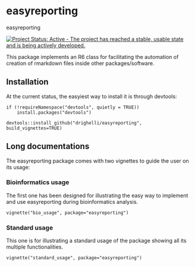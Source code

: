 # easyreporting
easyreporting

[![Project Status: Active - The project has reached a stable, usable state and is being actively developed.](http://www.repostatus.org/badges/latest/active.svg)](http://www.repostatus.org/#active)

This package implements an R6 class for facilitating the automation of creation of
 rmarkdown files inside other packages/software.
 

## Installation

At the current status, the easyiest way to install it is through devtools:

```{r}
if (!requireNamespace("devtools", quietly = TRUE))
    install.packages("devtools")
    
devtools::install_github("drighelli/easyreporting", build_vignettes=TRUE)
```

## Long documentations

The easyreporting package comes with two vignettes to guide the user on its usage:

### Bioinformatics usage
The first one has been designed for illustrating the easy way to implement and use  easyreporting during bioinformatics analysis.

```{r}
vignette("bio_usage", package="easyreporting")
```

### Standard usage

This one is for illustrating a standard usage of the package showing all its multiple functionalities.

```{r}
vignette("standard_usage", package="easyreporting")
```


